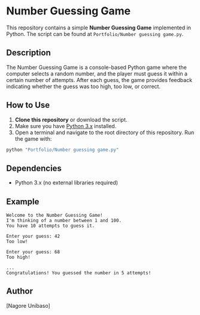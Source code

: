 # Number Guessing Game

This repository contains a simple **Number Guessing Game** implemented in Python. The script can be found at `Portfolio/Number guessing game.py`.

## Description

The Number Guessing Game is a console-based Python game where the computer selects a random number, and the player must guess it within a certain number of attempts. After each guess, the game provides feedback indicating whether the guess was too high, too low, or correct.

## How to Use

1. **Clone this repository** or download the script.
2. Make sure you have [Python 3.x](https://www.python.org/downloads/) installed.
3. Open a terminal and navigate to the root directory of this repository.
Run the game with:

```bash
python "Portfolio/Number guessing game.py"
```

## Dependencies

- Python 3.x (no external libraries required)

## Example

```
Welcome to the Number Guessing Game!
I'm thinking of a number between 1 and 100.
You have 10 attempts to guess it.

Enter your guess: 42
Too low!

Enter your guess: 68
Too high!

...
Congratulations! You guessed the number in 5 attempts!
```

## Author

[Nagore Unibaso]

